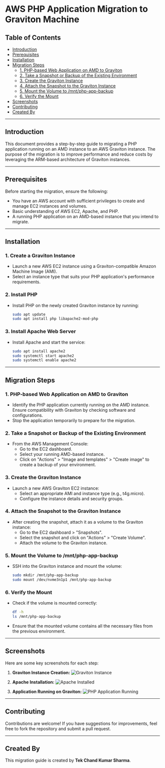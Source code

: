# AWS PHP Application Migration to Graviton Machine

## Table of Contents
- [Introduction](#introduction)
- [Prerequisites](#prerequisites)
- [Installation](#installation)
- [Migration Steps](#migration-steps)
  - [1. PHP-based Web Application on AMD to Graviton](#1-php-based-web-application-on-amd-to-graviton)
  - [2. Take a Snapshot or Backup of the Existing Environment](#2-take-a-snapshot-or-backup-of-the-existing-environment)
  - [3. Create the Graviton Instance](#3-create-the-graviton-instance)
  - [4. Attach the Snapshot to the Graviton Instance](#4-attach-the-snapshot-to-the-graviton-instance)
  - [5. Mount the Volume to /mnt/php-app-backup](#5-mount-the-volume-to-mntphp-app-backup)
  - [6. Verify the Mount](#6-verify-the-mount)
- [Screenshots](#screenshots)
- [Contributing](#contributing)
- [Created By](#created-by)

---

## Introduction
This document provides a step-by-step guide to migrating a PHP application running on an AMD instance to an AWS Graviton instance. The purpose of the migration is to improve performance and reduce costs by leveraging the ARM-based architecture of Graviton instances.

---

## Prerequisites
Before starting the migration, ensure the following:
- You have an AWS account with sufficient privileges to create and manage EC2 instances and volumes.
- Basic understanding of AWS EC2, Apache, and PHP.
- A running PHP application on an AMD-based instance that you intend to migrate.
  
---

## Installation

### 1. **Create a Graviton Instance**
   - Launch a new AWS EC2 instance using a Graviton-compatible Amazon Machine Image (AMI).
   - Select an instance type that suits your PHP application's performance requirements.

### 2. **Install PHP**
   - Install PHP on the newly created Graviton instance by running:
     ```bash
     sudo apt update
     sudo apt install php libapache2-mod-php
     ```

### 3. **Install Apache Web Server**
   - Install Apache and start the service:
     ```bash
     sudo apt install apache2
     sudo systemctl start apache2
     sudo systemctl enable apache2
     ```
---

## Migration Steps

### 1. **PHP-based Web Application on AMD to Graviton**
   - Identify the PHP application currently running on the AMD instance. Ensure compatibility with Graviton by checking software and configurations.
   - Stop the application temporarily to prepare for the migration.

### 2. **Take a Snapshot or Backup of the Existing Environment**
   - From the AWS Management Console:
     - Go to the EC2 dashboard.
     - Select your running AMD-based instance.
     - Click on "Actions" > "Image and templates" > "Create image" to create a backup of your environment.

### 3. **Create the Graviton Instance**
   - Launch a new AWS Graviton EC2 instance:
     - Select an appropriate AMI and instance type (e.g., t4g.micro).
     - Configure the instance details and security groups.

### 4. **Attach the Snapshot to the Graviton Instance**
   - After creating the snapshot, attach it as a volume to the Graviton instance:
     - Go to the EC2 dashboard > "Snapshots".
     - Select the snapshot and click on "Actions" > "Create Volume".
     - Attach the volume to the Graviton instance.

### 5. **Mount the Volume to /mnt/php-app-backup**
   - SSH into the Graviton instance and mount the volume:
     ```bash
     sudo mkdir /mnt/php-app-backup
     sudo mount /dev/nvme3n1p1 /mnt/php-app-backup
     ```

### 6. **Verify the Mount**
   - Check if the volume is mounted correctly:
     ```bash
     df -h
     ls /mnt/php-app-backup
     ```
   - Ensure that the mounted volume contains all the necessary files from the previous environment.

---

## Screenshots
Here are some key screenshots for each step:

1. **Graviton Instance Creation:**
   ![Graviton Instance](Screenshots/image1.png)

2. **Apache Installation:**
   ![Apache Installed](Screenshots/image2.png)

3. **Application Running on Graviton:**
   ![PHP Application Running](Screenshots/image3.png)

---

## Contributing
Contributions are welcome! If you have suggestions for improvements, feel free to fork the repository and submit a pull request.

---

## Created By
This migration guide is created by **Tek Chand Kumar Sharma**.

